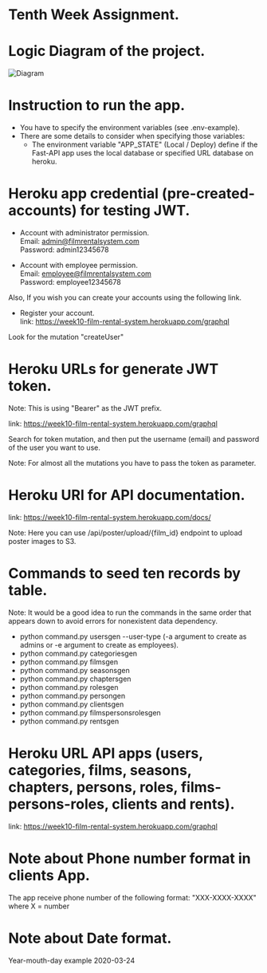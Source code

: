 #  Tenth Week Assignment.

# Logic Diagram of the project.
![Diagram](https://gitlab.com/t7501/fifth-week-assignment/-/blob/feature/django/models/img/Fifth%20Week%20Assignement%20UML.drawio.png)

# Instruction to run the app.

- You have to specify the environment variables (see .env-example).
- There are some details to consider when specifying those variables:
    - The environment variable "APP_STATE" (Local / Deploy) define if the
        Fast-API app uses the local database or specified URL database on
        heroku.
    
# Heroku app credential (pre-created-accounts) for testing JWT.
- Account with administrator permission. <br />
Email: admin@filmrentalsystem.com <br />
Password: admin12345678 

- Account with employee permission. <br />
Email: employee@filmrentalsystem.com <br />
Password: employee12345678 

Also, If you wish you can create your accounts using the following link.<br />

- Register your account. <br />
link: https://week10-film-rental-system.herokuapp.com/graphql

Look for the mutation "createUser"

# Heroku URLs for generate JWT token.
Note: This is using "Bearer" as the JWT prefix. 

link: https://week10-film-rental-system.herokuapp.com/graphql

Search for token mutation, and then put the username (email) and password of the 
user you want to use. 

Note: For almost all the mutations you have to pass the token as parameter.

# Heroku URl for API documentation. 
link: https://week10-film-rental-system.herokuapp.com/docs/

Note: Here you can use /api/poster/upload/{film_id} endpoint to upload poster 
images to S3.

# Commands to seed ten records by table.
Note: It would be a good idea to run the commands in the same order that
appears down to avoid errors for nonexistent data dependency.

- python command.py usersgen --user-type (-a argument to create as admins or
-e argument to create as employees).
- python command.py categoriesgen
- python command.py filmsgen
- python command.py seasonsgen
- python command.py chaptersgen
- python command.py rolesgen
- python command.py persongen
- python command.py clientsgen
- python command.py filmspersonsrolesgen
- python command.py rentsgen

# Heroku URL API apps (users, categories, films, seasons, chapters, persons, roles, films-persons-roles, clients and rents).
link: https://week10-film-rental-system.herokuapp.com/graphql


# Note about Phone number format in clients App.
The app receive phone number of the following format: "XXX-XXXX-XXXX" 
where X = number 

# Note about Date format.
Year-mouth-day example 2020-03-24
